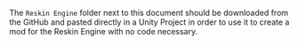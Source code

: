 The `Reskin Engine` folder next to this document should be downloaded from the GitHub and pasted directly in a Unity Project in order to use it to create a mod for the Reskin Engine with no code necessary. 
